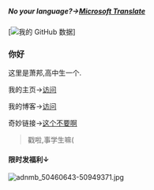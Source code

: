 ##### No your language?→[Microsoft Translate](https://bing.com/translator/)

[![我的 GitHub 数据](https://github-readme-stats.vercel.app/api?username=xiaochopin&show_icons=true&theme=radical)]

### 你好

这里是萧邦,高中生一个.

我的主页→[访问](https://home-chopin.xyz)

我的博客→[访问](https://blog.home-chopin.xyz)

奇妙链接→[这个不要啊](https://vdse.bdstatic.com//192d9a98d782d9c74c96f09db9378d93.mp4)

>戳啦,事学生嘛(

#### 限时发福利↓

![adnmb_50460643-50949371.jpg](https://s2.loli.net/2022/08/16/6mNqMfVGeAIyus2.jpg)

